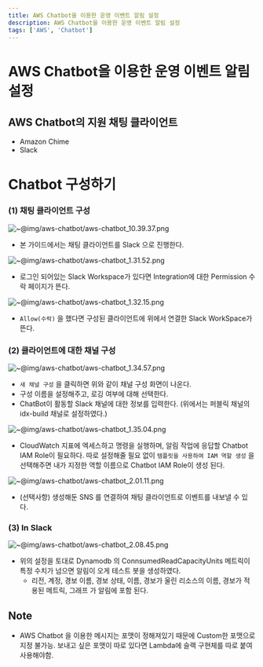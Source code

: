 ```yaml
---
title: AWS Chatbot을 이용한 운영 이벤트 알림 설정
description: AWS Chatbot을 이용한 운영 이벤트 알림 설정
tags: ['AWS', 'Chatbot']
---
```


# AWS Chatbot을 이용한 운영 이벤트 알림 설정

## AWS Chatbot의 지원 채팅 클라이언트

- Amazon Chime
- Slack

# Chatbot 구성하기

### (1) 채팅 클라이언트 구성

![~@img/aws-chatbot/aws-chatbot_10.39.37.png](~@img/aws-chatbot/aws-chatbot_10.39.37.png)

- 본 가이드에서는 채팅 클라이언트를 Slack 으로 진행한다.

![~@img/aws-chatbot/aws-chatbot_1.31.52.png](~@img/aws-chatbot/aws-chatbot_1.31.52.png)

- 로그인 되어있는 Slack Workspace가 있다면 Integration에 대한 Permission 수락 페이지가 뜬다.

![~@img/aws-chatbot/aws-chatbot_1.32.15.png](~@img/aws-chatbot/aws-chatbot_1.32.15.png)

- `Allow(수락)` 을 했다면 구성된 클라이언트에 위에서 연결한 Slack WorkSpace가 뜬다.

### (2) 클라이언트에 대한 채널 구성

![~@img/aws-chatbot/aws-chatbot_1.34.57.png](~@img/aws-chatbot/aws-chatbot_1.34.57.png)

- `새 채널 구성` 을 클릭하면 위와 같이 채널 구성 화면이 나온다.
- 구성 이름을 설정해주고, 로깅 여부에 대해 선택한다.
- ChatBot이 활동할 Slack 채널에 대한 정보를 입력한다. (위에서는 퍼블릭 채널의 idx-build 채널로 설정하였다.)

![~@img/aws-chatbot/aws-chatbot_1.35.04.png](~@img/aws-chatbot/aws-chatbot_1.35.04.png)

- CloudWatch 지표에 엑세스하고 명령을 실행하며, 알림 작업에 응답할 Chatbot IAM Role이 필요하다. 따로 설정해줄 필요 없이 `템플릿을 사용하여 IAM 역할 생성` 을 선택해주면 내가 지정한 역할 이름으로 Chatbot IAM Role이 생성 된다.

![~@img/aws-chatbot/aws-chatbot_2.01.11.png](~@img/aws-chatbot/aws-chatbot_2.01.11.png)

- (선택사항) 생성해둔 SNS 를 연결하여 채팅 클라이언트로 이벤트를 내보낼 수 있다.

### (3) In Slack

![~@img/aws-chatbot/aws-chatbot_2.08.45.png](~@img/aws-chatbot/aws-chatbot_2.08.45.png)

- 위의 설정을 토대로 Dynamodb 의 ConnsumedReadCapacityUnits 메트릭이 특정 수치가 넘으면 알림이 오게 테스트 봇을 생성하였다.
  - 리전, 계정, 경보 이름, 경보 상태, 이름, 경보가 울린 리소스의 이름, 경보가 적용된 메트릭, 그래프 가 알림에 포함 된다.

## Note

- AWS Chatbot 을 이용한 메시지는 포맷이 정해져있기 때문에 Custom한 포맷으로 지정 불가능. 보내고 싶은 포맷이 따로 있다면 Lambda에 슬랙 구현체를 따로 붙여 사용해야함.
